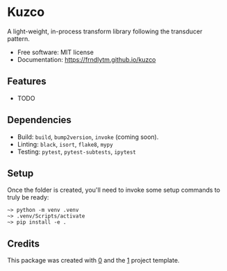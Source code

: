 # Kuzco

A light-weight, in-process transform library following the transducer pattern.

* Free software: MIT license
* Documentation: https://frndlytm.github.io/kuzco

## Features

* TODO

## Dependencies

* Build: `build`, `bump2version`, `invoke` (coming soon).
* Linting: `black`, `isort`, `flake8`, `mypy`
* Testing: `pytest`, `pytest-subtests`, `ipytest`

## Setup

Once the folder is created, you'll need to invoke some setup commands to truly
be ready:

```shell
~> python -m venv .venv
~> .venv/Scripts/activate
~> pip install -e .
```


## Credits

This package was created with [0](Cookiecutter) and the [1](`frndlytm/cookiecutter-simple-python-project`)
project template.

[0]: https://github.com/audreyr/cookiecutter
[1]: https://github.com/frndlytm/cookiecutter-simple-python-project
